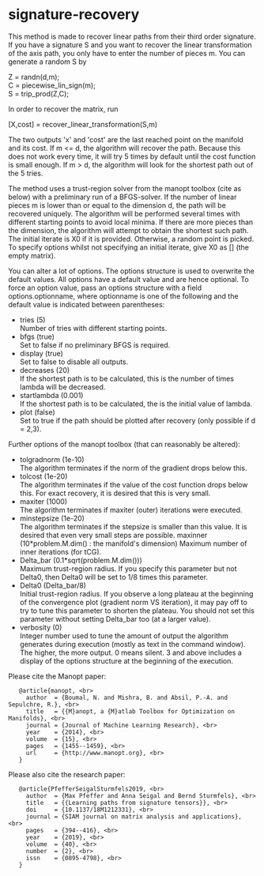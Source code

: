# signature-recovery

This method is made to recover linear paths from their third order signature. If you have a signature S and you want to recover the linear transformation of the axis path, you only have to enter the number of pieces m. You can generate a random S by

Z = randn(d,m); <br>
C = piecewise_lin_sign(m); <br>
S = trip_prod(Z,C); <br>

In order to recover the matrix, run

[X,cost] = recover_linear_transformation(S,m)

The two outputs 'x' and 'cost' are the last reached point on the manifold and its cost. If m <= d, the algorithm will recover the path. Because this does not work every time, it will try 5 times by default until the cost function is small enough. If m > d, the algorithm will look for the shortest path out of the 5 tries. 

The method uses a trust-region solver from the manopt toolbox (cite as below) with a preliminary run of a BFGS-solver. If the number of linear pieces m is lower than or equal to the dimension d, the path will be recovered uniquely. The algorithm will be performed several times with different starting points to avoid local minima. If there are more pieces than the dimension, the algorithm will attempt to obtain the shortest such path. The initial iterate is X0 if it is provided. Otherwise, a random point is picked. To specify options whilst not specifying an initial iterate, give X0 as [] (the empty matrix).

You can alter a lot of options. The options structure is used to overwrite the default values. All options have a default value and are hence optional. To force an option value, pass an options structure with a field options.optionname, where optionname is one of the following and the default value is indicated between parentheses:

   * tries (5) <br>
       Number of tries with different starting points.
   * bfgs (true) <br>
       Set to false if no preliminary BFGS is required.
   * display (true) <br>
       Set to false to disable all outputs.
   * decreases (20) <br>
       If the shortest path is to be calculated, this is the number of
       times lambda will be decreased.
   * startlambda (0.001) <br>
       If the shortest path is to be calculated, the is the initial value 
       of lambda.
   * plot (false) <br>
       Set to true if the path should be plotted after recovery (only
       possible if d = 2,3).

   Further options of the manopt toolbox (that can reasonably be altered):

   * tolgradnorm (1e-10) <br>
       The algorithm terminates if the norm of the gradient drops below
       this.
   * tolcost (1e-20) <br>
       The algorithm terminates if the value of the cost function drops
       below this. For exact recovery, it is desired that this is very
       small.
   * maxiter (1000) <br>
       The algorithm terminates if maxiter (outer) iterations were 
       executed. 
   * minstepsize (1e-20) <br>
       The algorithm terminates if the stepsize is smaller than this
       value. It is desired that even very small steps are possible.
	 maxinner (10*problem.M.dim() : the manifold's dimension)
       Maximum number of inner iterations (for tCG).
   * Delta_bar (0.1*sqrt(problem.M.dim())) <br>
       Maximum trust-region radius. If you specify this parameter but not
       Delta0, then Delta0 will be set to 1/8 times this parameter.
   * Delta0 (Delta_bar/8) <br>
       Initial trust-region radius. If you observe a long plateau at the
       beginning of the convergence plot (gradient norm VS iteration), it
       may pay off to try to tune this parameter to shorten the plateau.
       You should not set this parameter without setting Delta_bar too (at
       a larger value).
   * verbosity (0) <br>
       Integer number used to tune the amount of output the algorithm
       generates during execution (mostly as text in the command window).
       The higher, the more output. 0 means silent. 3 and above includes a
       display of the options structure at the beginning of the execution.

 Please cite the Manopt paper:

       @article{manopt, <br>
         author  = {Boumal, N. and Mishra, B. and Absil, P.-A. and Sepulchre, R.}, <br>
         title   = {{M}anopt, a {M}atlab Toolbox for Optimization on Manifolds}, <br>
         journal = {Journal of Machine Learning Research}, <br>
         year    = {2014}, <br>
         volume  = {15}, <br>
         pages   = {1455--1459}, <br>
         url     = {http://www.manopt.org}, <br>
       } 

 Please also cite the research paper: 

       @article{PfefferSeigalSturmfels2019, <br>
         author  = {Max Pfeffer and Anna Seigal and Bernd Sturmfels}, <br>
         title   = {{Learning paths from signature tensors}}, <br>
         doi     = {10.1137/18M1212331}, <br>
         journal = {SIAM journal on matrix analysis and applications}, <br>
         pages   = {394--416}, <br>
         year    = {2019}, <br>
         volume  = {40}, <br>
         number  = {2}, <br>
         issn    = {0895-4798}, <br>
       }
